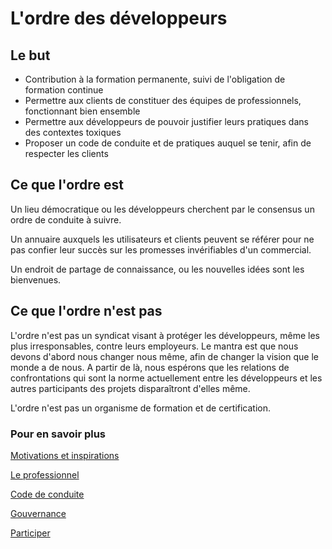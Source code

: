 # L'ordre des développeurs

## Le but

* Contribution à la formation permanente, suivi de l'obligation de formation continue
* Permettre aux clients de constituer des équipes de professionnels, fonctionnant bien ensemble
* Permettre aux développeurs de pouvoir justifier leurs pratiques dans des contextes toxiques
* Proposer un code de conduite et de pratiques auquel se tenir, afin de respecter les clients

## Ce que l'ordre est

Un lieu démocratique ou les développeurs cherchent par le consensus un ordre de conduite à suivre.

Un annuaire auxquels les utilisateurs et clients peuvent se référer pour ne pas confier leur succès sur les promesses invérifiables d'un commercial.

Un endroit de partage de connaissance, ou les nouvelles idées sont les bienvenues.  

## Ce que l'ordre n'est pas

L'ordre n'est pas un syndicat visant à protéger les développeurs, même les plus irresponsables, contre leurs employeurs.
Le mantra est que nous devons d'abord nous changer nous même, afin de changer la vision que le monde a de nous. A partir de là, nous espérons que les relations de confrontations qui sont la norme actuellement entre les développeurs et les autres participants des projets disparaîtront d'elles même.

L'ordre n'est pas un organisme de formation et de certification.



### Pour en savoir plus

[Motivations et inspirations](motivations.md)

[Le professionnel](profesionnel.md)

[Code de conduite](code.md)

[Gouvernance](gouvernance.md)

[Participer](participer.md)
